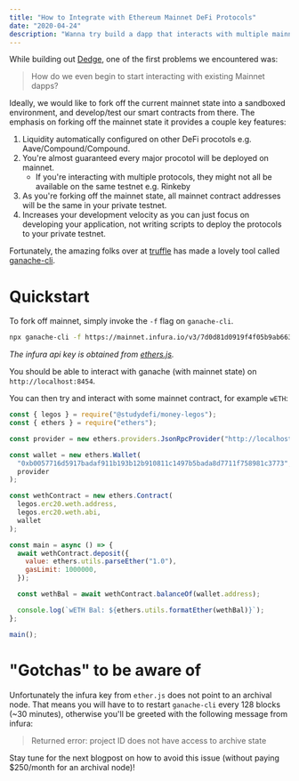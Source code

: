 ```yaml
---
title: "How to Integrate with Ethereum Mainnet DeFi Protocols"
date: "2020-04-24"
description: "Wanna try build a dapp that interacts with multiple mainnet protocols but don't know where to start? Read on!"
---
```


While building out [Dedge](https://dedge.exchange), one of the first problems we encountered was:

> How do we even begin to start interacting with existing Mainnet dapps?

Ideally, we would like to fork off the current mainnet state into a sandboxed environment, and develop/test our smart contracts from there. The emphasis on forking off the mainnet state it provides a couple key features:

1. Liquidity automatically configured on other DeFi procotols e.g. Aave/Compound/Compound.
2. You're almost guaranteed every major procotol will be deployed on mainnet.
    - If you're interacting with multiple protocols, they might not all be available on the same testnet e.g. Rinkeby
3. As you're forking off the mainnet state, all mainnet contract addresses will be the same in your private testnet.
4. Increases your development velocity as you can just focus on developing your application, not writing scripts to deploy the protocols to your private testnet.


Fortunately, the amazing folks over at [truffle](https://www.trufflesuite.com/) has made a lovely tool called [ganache-cli](https://www.trufflesuite.com/ganache).

# Quickstart

To fork off mainnet, simply invoke the `-f` flag on `ganache-cli`.

```bash
npx ganache-cli -f https://mainnet.infura.io/v3/7d0d81d0919f4f05b9ab6634be01ee73 -i 5777 -d
```
_The infura api key is obtained from [ethers.js](https://github.com/ethers-io/ethers.js/blob/master/src.ts/providers/infura-provider.ts#L14)._

You should be able to interact with ganache (with mainnet state) on `http://localhost:8454`.

You can then try and interact with some mainnet contract, for example `wETH`:

```javascript
const { legos } = require("@studydefi/money-legos");
const { ethers } = require("ethers");

const provider = new ethers.providers.JsonRpcProvider("http://localhost:8545");

const wallet = new ethers.Wallet(
  "0xb0057716d5917badaf911b193b12b910811c1497b5bada8d7711f758981c3773", // Default private key for ganache-cli -d
  provider
);

const wethContract = new ethers.Contract(
  legos.erc20.weth.address,
  legos.erc20.weth.abi,
  wallet
);

const main = async () => {
  await wethContract.deposit({
    value: ethers.utils.parseEther("1.0"),
    gasLimit: 1000000,
  });

  const wethBal = await wethContract.balanceOf(wallet.address);

  console.log(`wETH Bal: ${ethers.utils.formatEther(wethBal)}`);
};

main();
```

# "Gotchas" to be aware of

Unfortunately the infura key from `ether.js` does not point to an archival node. That means you will have to to restart `ganache-cli` every 128 blocks (~30 minutes), otherwise you'll be greeted with the following message from infura:

> Returned error: project ID does not have access to archive state

Stay tune for the next blogpost on how to avoid this issue (without paying $250/month for an archival node)!
